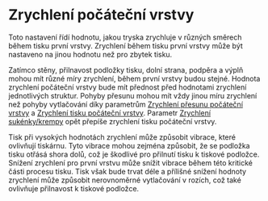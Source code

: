 Zrychlení počáteční vrstvy
====
Toto nastavení řídí hodnotu, jakou tryska zrychluje v různých směrech během tisku první vrstvy. Zrychlení během tisku první vrstvy může být nastaveno na jinou hodnotu než pro zbytek tisku.

Zatímco stěny, přilnavost podložky tisku, dolní strana, podpěra a výplň mohou mít různé míry zrychlení, během první vrstvy budou stejné. Hodnota zrychlení počáteční vrstvy bude mít přednost před hodnotami zrychlení jednotlivých struktur. Pohyby přesunu mohou mít vždy jinou míru zrychlení než pohyby vytlačování díky parametrům [Zrychlení přesunu počáteční vrstvy](acceleration_travel_layer_0.md) a [Zrychlení tisku počáteční vrstvy](acceleration_print_layer_0.md). Parametr [Zrychlení sukénky/krempy](acceleration_skirt_brim.md) opět přepíše zrychlení tisku počáteční vrstvy.

Tisk při vysokých hodnotách zrychlení může způsobit vibrace, které ovlivňují tiskárnu. Tyto vibrace mohou zejména způsobit, že se podložka tisku otřásá shora dolů, což je škodlivé pro přilnutí tisku k tiskové podložce. Snížení zrychlení pro první vrstvu může snížit vibrace během této kritické části procesu tisku. Tisk však bude trvat déle a přílišné snížení hodnoty zrychlení může způsobit nerovnoměrné vytlačování v rozích, což také ovlivňuje přilnavost k tiskové podložce.
